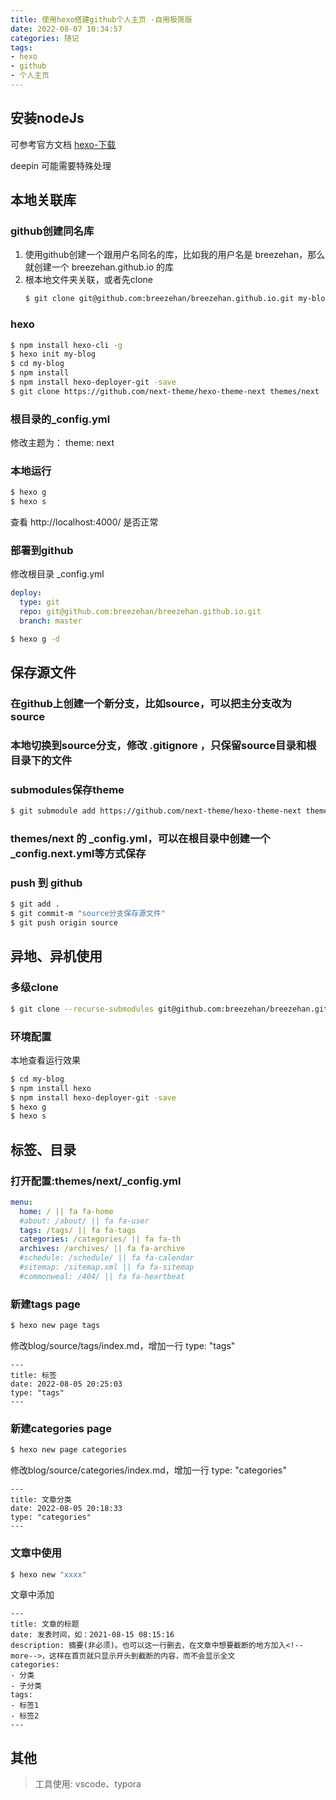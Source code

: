 ```yaml
---
title: 使用hexo搭建github个人主页 -自用极简版
date: 2022-08-07 10:34:57
categories: 随记
tags: 
- hexo
- github
- 个人主页
---
```



## 安装nodeJs
可参考官方文档 [hexo-下载](https://nodejs.org/zh-cn/download/)

deepin 可能需要特殊处理

## 本地关联库
### github创建同名库
1. 使用github创建一个跟用户名同名的库，比如我的用户名是 breezehan，那么就创建一个 breezehan.github.io 的库
2. 根本地文件夹关联，或者先clone
   ``` bash
   $ git clone git@github.com:breezehan/breezehan.github.io.git my-blog
   ```

### hexo
``` bash
$ npm install hexo-cli -g
$ hexo init my-blog
$ cd my-blog
$ npm install
$ npm install hexo-deployer-git -save
$ git clone https://github.com/next-theme/hexo-theme-next themes/next
```
### 根目录的_config.yml
修改主题为：
theme: next

### 本地运行

``` bash
$ hexo g
$ hexo s
```
查看 http://localhost:4000/ 是否正常


### 部署到github
修改根目录 _config.yml
``` yml
deploy:
  type: git
  repo: git@github.com:breezehan/breezehan.github.io.git
  branch: master
```

``` bash
$ hexo g -d 
```
<!-- more --> 

## 保存源文件
### 在github上创建一个新分支，比如source，可以把主分支改为source

### 本地切换到source分支，修改 .gitignore ，只保留source目录和根目录下的文件

### submodules保存theme
``` bash
$ git submodule add https://github.com/next-theme/hexo-theme-next themes/next
```

### themes/next 的 _config.yml，可以在根目录中创建一个 _config.next.yml等方式保存


### push 到 github
``` bash
$ git add .
$ git commit-m "source分支保存源文件"
$ git push origin source
```

## 异地、异机使用

### 多级clone

``` bash
$ git clone --recurse-submodules git@github.com:breezehan/breezehan.github.io.git my-blog
```

### 环境配置
本地查看运行效果
``` bash
$ cd my-blog
$ npm install hexo
$ npm install hexo-deployer-git -save
$ hexo g
$ hexo s
```

## 标签、目录
### 打开配置:themes/next/_config.yml
``` yml
menu: 
  home: / || fa fa-home
  #about: /about/ || fa fa-user
  tags: /tags/ || fa fa-tags
  categories: /categories/ || fa fa-th
  archives: /archives/ || fa fa-archive
  #schedule: /schedule/ || fa fa-calendar
  #sitemap: /sitemap.xml || fa fa-sitemap
  #commonweal: /404/ || fa fa-heartbeat
```
### 新建tags page

``` bash
$ hexo new page tags
```
修改blog/source/tags/index.md，增加一行 type: "tags"
```
---
title: 标签
date: 2022-08-05 20:25:03
type: "tags"
---
```


### 新建categories page
``` bash
$ hexo new page categories
```

修改blog/source/categories/index.md，增加一行 type: "categories"

```
---
title: 文章分类
date: 2022-08-05 20:18:33
type: "categories"
---
```

### 文章中使用

``` bash
$ hexo new "xxxx"
```
文章中添加
```
---
title: 文章的标题
date: 发表时间，如：2021-08-15 08:15:16
description: 摘要(非必须)。也可以这一行删去，在文章中想要截断的地方加入<!--more-->，这样在首页就只显示开头到截断的内容，而不会显示全文
categories:
- 分类
- 子分类
tags:
- 标签1
- 标签2
---
```

## 其他
> 工具使用: vscode、typora

